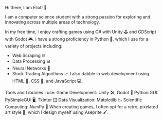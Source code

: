 Hi there, I am Eliot! 👋

I am a computer science student with a strong passion for exploring and innovating across multiple areas of technology.

In my free time, I enjoy crafting games using C# with Unity 🕹️ and GDScript with Godot 🎮. I have a strong proficiency in Python 🐍, which I use for a variety of projects including:
- Web Scraping 🌐
- Data Processing 📊
- Neural Networks 🤖
- Stock Trading Algorithms 📈
I also dabble in web development using HTML 📄, CSS 🎨, and JavaScript 💻.

Tools and Libraries I use:
Game Development: Unity 🛠️, Godot 🎲
Python GUI: PySimpleGUI 🖥️, Tkinter 🪟
Data Visualization: Matplotlib 📉
Scientific Computing: NumPy 🔢
When creating games, I often opt for a retro, pixelated art style 🎨, which I design myself using Aseprite 🖌️.
